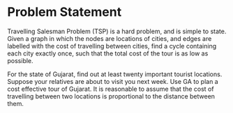 # Problem Statement
Travelling Salesman Problem (TSP) is a hard problem, and is simple to state.  Given a  graph in which the nodes are locations of cities, and edges are labelled with the cost of travelling between cities,  find a cycle containing each city exactly once, such that the total cost of the tour is as low as possible.

For the state of Gujarat, find out at least twenty important tourist locations.  Suppose your relatives are about to visit you next week.  Use GA to plan a cost effective tour of Gujarat.  It is reasonable to assume that the cost of travelling between two locations is proportional to the distance between them.
